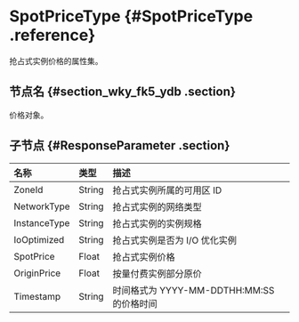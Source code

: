 # SpotPriceType {#SpotPriceType .reference}

抢占式实例价格的属性集。

## 节点名 {#section_wky_fk5_ydb .section}

价格对象。

## 子节点 {#ResponseParameter .section}

|名称|类型|描述|
|:-|:-|:-|
|ZoneId|String|抢占式实例所属的可用区 ID|
|NetworkType|String|抢占式实例的网络类型|
|InstanceType|String|抢占式实例的实例规格|
|IoOptimized|String|抢占式实例是否为 I/O 优化实例|
|SpotPrice|Float|抢占式实例价格|
|OriginPrice|Float|按量付费实例部分原价|
|Timestamp|String|时间格式为 YYYY-MM-DDTHH:MM:SS 的价格时间|

